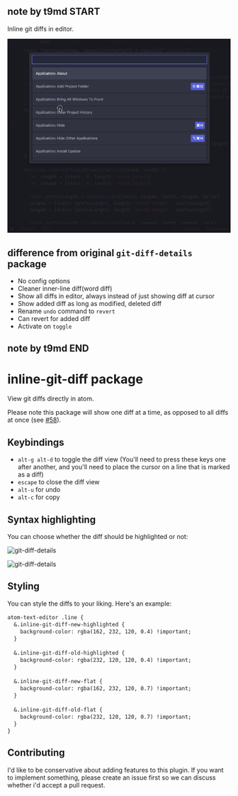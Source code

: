 ## note by t9md START

Inline git diffs in editor.

![](https://raw.githubusercontent.com/t9md/t9md/af71d8d6613f61b7f0fe3da9f7a89b5c91c3510c/img/atom-inline-git-diff.gif)

## difference from original `git-diff-details` package

- No config options
- Cleaner inner-line diff(word diff)
- Show all diffs in editor, always instead of just showing diff at cursor
- Show added diff as long as modified, deleted diff
- Rename `undo` command to `revert`
- Can revert for added diff
- Activate on `toggle`

## note by t9md END

# inline-git-diff package

View git diffs directly in atom.

Please note this package will show one diff at
a time, as opposed to all diffs at once
(see [#58](https://github.com/samu/git-diff-details/issues/58)).

## Keybindings
  * `alt-g alt-d` to toggle the diff view (You'll need to press these keys one
    after another, and you'll need to place the cursor on a line that is marked
    as a diff)
  * `escape` to close the diff view
  * `alt-u` for undo
  * `alt-c` for copy

## Syntax highlighting
You can choose whether the diff should be highlighted or not:

![git-diff-details](https://github.com/samu/git-diff-details/blob/master/flat.png?raw=true)

![git-diff-details](https://github.com/samu/git-diff-details/blob/master/highlighted.png?raw=true)

## Styling
You can style the diffs to your liking. Here's an example:

```less
atom-text-editor .line {
  &.inline-git-diff-new-highlighted {
    background-color: rgba(162, 232, 120, 0.4) !important;
  }

  &.inline-git-diff-old-highlighted {
    background-color: rgba(232, 120, 120, 0.4) !important;
  }

  &.inline-git-diff-new-flat {
    background-color: rgba(162, 232, 120, 0.7) !important;
  }

  &.inline-git-diff-old-flat {
    background-color: rgba(232, 120, 120, 0.7) !important;
  }
}
```

## Contributing
I'd like to be conservative about adding features to this plugin. If you want to implement something, please create an issue first so we can discuss whether i'd accept a pull request.
